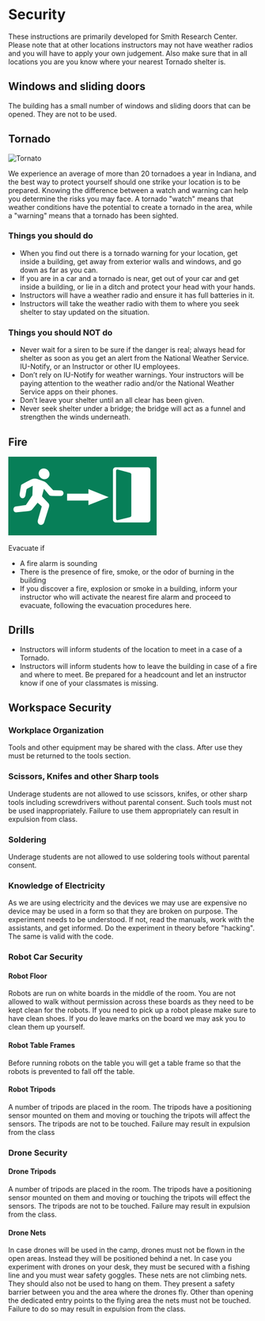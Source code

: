 # Security

These instructions are primarily developed for Smith
Research Center. Please note that at other locations instructors may not have weather
radios and you will have to apply your own judgement. Also make sure
that in all locations you are you know where your nearest Tornado
shelter is.

## Windows and sliding doors

The building has a small number of windows and sliding doors that can be opened. They are not to be used.

## Tornado

![Tornato](https://upload.wikimedia.org/wikipedia/commons/thumb/d/d7/Funnel_near_Eads%2C_Colorado.jpg/600px-Funnel_near_Eads%2C_Colorado.jpg)

We experience an average of more than 20 tornadoes a year in Indiana, and the best way to protect yourself should one strike your location is to be prepared. Knowing the difference between a watch and warning can help you determine the risks you may face. A tornado "watch" means that weather conditions have the potential to create a tornado in the area, while a "warning" means that a tornado has been sighted. 

### Things you should do

* When you find out there is a tornado warning for your location, get inside a building, get away from exterior walls and windows, and go down as far as you can.
* If you are in a car and a tornado is near, get out of your car and get inside a building, or lie in a ditch and protect your head with your hands.
* Instructors will have a weather radio and ensure it has full batteries in it.
* Instructors will take the weather radio with them to where you seek shelter to stay updated on the situation.

### Things you should NOT do

* Never wait for a siren to be sure if the danger is real; always head for shelter as soon as you get an alert from the National Weather Service. IU-Notify, or an Instructor or other IU employees.
* Don’t rely on IU-Notify for weather warnings. Your instructors will be paying attention to the weather radio and/or the National Weather Service apps on their phones. 
* Don’t leave your shelter until an all clear has been given.
* Never seek shelter under a bridge; the bridge will act as a funnel and strengthen the winds underneath.

## Fire

![Image Exit Sign](../../images/exit.png)

Evacuate if

* A fire alarm is sounding
* There is the presence of fire, smoke, or the odor of burning in the building
* If you discover a fire, explosion or smoke in a building, inform your instructor who will activate the nearest fire alarm and proceed to evacuate, following the evacuation procedures here. 

## Drills

* Instructors will inform students of the location to meet in a case of a Tornado.
* Instructors will inform students how to leave the building in case of a fire and where to meet. Be prepared for a headcount and let an instructor know if one of your classmates is missing.

## Workspace Security

### Workplace Organization

Tools and other equipment may be shared with the class. 
After use they must be returned to the tools section.

### Scissors, Knifes and other Sharp tools

Underage students are not allowed to use scissors, knifes, or other
sharp tools including screwdrivers without parental consent. Such
tools must not be used inappropriately. Failure to use them
appropriately can result in expulsion from class.

### Soldering

Underage students are not allowed to use soldering tools without parental consent.

### Knowledge of Electricity

As we are using electricity and the devices we may use are expensive
no device may be used in a form so that they are broken on purpose.
The experiment needs to be understood. If not, read the manuals, work
with the assistants, and get informed. Do the experiment in theory
before "hacking". The same is valid with the code.

### Robot Car Security

#### Robot Floor

Robots are run on white boards in the middle of the room. You are not
allowed to walk without permission across these boards as they need to
be kept clean for the robots. If you need to pick up a robot please
make sure to have clean shoes. If you do leave marks on the board we
may ask you to clean them up yourself.

#### Robot Table Frames

Before running robots on the table you will get a table frame so that
the robots is prevented to fall off the table.

#### Robot Tripods

A number of tripods are placed in the room. The tripods have a
positioning sensor mounted on them and moving or touching the tripots
will affect the sensors. The tripods are not to be touched. Failure
may result in expulsion from the class

### Drone Security

#### Drone Tripods

A number of tripods are placed in the room. The tripods have a
positioning sensor mounted on them and moving or touching the tripots
will effect the sensors. The tripods are not to be touched. Failure
may result in expulsion from the class.

#### Drone Nets

In case drones will be used in the camp, drones must not be flown in
the open areas. Instead they will be positioned behind a net. In case
you experiment with drones on your desk, they must be secured with a
fishing line and you must wear safety goggles. These nets are not
climbing nets. They should also not be used to hang on them. They
present a safety barrier between you and the area where the drones
fly. Other than opening the dedicated entry points to the flying area
the nets must not be touched. Failure to do so may result in expulsion
from the class.

